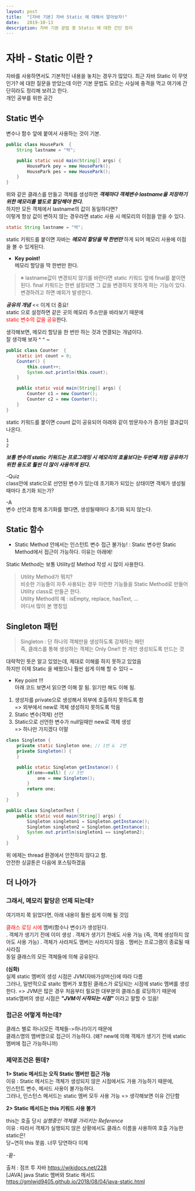 ```yaml
---
layout: post
title:  "[자바 기본] 자바 Static 에 대해서 알아보자!"
date:   2019-10-13
description: 자바 기본 문법 중 Static 에 대한 간단 정리
---
```


<!-- <p class="intro"><span class="dropcap">C</span>urabitur blandit tempus porttitor. Nullam quis risus eget urna mollis ornare vel eu leo. Vestibulum id ligula porta felis euismod semper. Donec sed odio dui. Aenean lacinia bibendum nulla sed consectetur.</p> -->

<!-- # Heading 1

## Heading 2

### Heading 3

#### Heading 4

##### Heading 5

###### Heading 6 -->

# 자바 - Static 이란 ?

자바를 사용하면서도 기본적인 내용을 놓치는 경우가 많았다.
최근 자바 Static 이 무엇인가? 에 대한 질문을 받았는데 이런 기본 문법도 모르는 사실에 충격을 먹고 여기에 간단히라도 정리해 보려고 한다.  
개인 공부를 위한 공간  

## Static 변수

변수나 함수 앞에 붙여서 사용하는 것이 기본.

~~~ java
public class HousePark  {
    String lastname = "박";

    public static void main(String[] args) {
        HousePark pey = new HousePark();
        HousePark pes = new HousePark();
    }
}
~~~
위와 같은 클래스를 만들고 객체를 생성하면 ***객체마다 객체변수 lastname을 저장하기 위한 메모리를 별도로 할당해야 한다.***   
하지만 모든 객체에서 lastname의 값이 동일하다면?  
이렇게 항상 값이 변하지 않는 경우라면 static 사용 시 메모리의 이점을 얻을 수 있다.

~~~ java
static String lastname = "박";
~~~

static 키워드를 붙이면 자바는 ***메모리 할당을 딱 한번만*** 하게 되어 메모리 사용에 이점을 볼 수 있게된다.

* **Key point!**  
 메모리 할당을 딱 한번만 한다. 

> ※ lastname값이 변경되지 않기를 바란다면 static 키워드 앞에 final를 붙이면 된다. final 키워드는 한번 설정되면 그 값을 변경하지 못하게 하는 기능이 있다. 변경하려고 하면 예외가 발생한다.


***공유의 개념***  << 이게 더 중요!  
static 으로 설정하면 같은 곳의 메모리 주소만을 바라보기 때문에  
<span style="color:red"> static 변수의 값을 공유</span>한다.


생각해보면, 메모리 할당을 한 번만 하는 것과 연결되는 개념이다.  
잘 생각해 보자 ^ ^ ~


~~~ java
public class Counter  {
    static int count = 0;
    Counter() {
        this.count++;
        System.out.println(this.count);
    }

    public static void main(String[] args) {
        Counter c1 = new Counter();
        Counter c2 = new Counter();
    }
}
~~~

static 키워드를 붙이면 count 값이 공유되어 아래와 같이 방문자수가 증가된 결과값이 나온다.
~~~
1
2
~~~

***보통 변수의 static 키워드는 프로그래밍 시 메모리의 효율보다는 두번째 처럼 공유하기 위한 용도로 훨씬 더 많이 사용하게 된다.***  
  
  
    
-Quiz  
class안에 static으로 선언된 변수가 있는데 초기화가 되있는 상태이면 객체가 생성될때마다 초기화 되는가?

-A   
변수 선언과 함께 초기화를 했다면, 생성될때마다 초기화 되지 않는다.

     
## Static 함수

*  Static Method 안에서는 인스턴트 변수 접근 불가능!
 : Static 변수만 Static Method에서 접근이 가능하다. 이유는 아래에!

Static Method는 보통 Utility성 Method 작성 시 많이 사용한다.
> Utility Method가 뭐지?  
비슷한 기능들이 자주 사용되는 경우 이런한 기능들을 Static Method로 만들어 Utility class로 만들곤 한다.  
Utility Method의 예 : isEmpty, replace, hasText, ...  
어디서 많이 본 명칭임


## Singleton 패턴  
> Singleton : 단 하나의 객체만을 생성하도록 강제하는 패턴  
즉, 클래스를 통해 생성하는 객체는 Only One!! 한 개만 생성되도록 만드는 것  

대략적인 뜻은 알고 있었는데, 제대로 이해를 하지 못하고 있었음  
하지만 이제 Static 을 배웠으니 훨씬 쉽게 이해 할 수 있다 ~  

* Key point !!!  
아래 코드 보면서 읽으면 이해 잘 됨. 읽기만 해도 이해 됨.  

1. 생성자를 private으로 생성해서 외부에 호출하지 못하도록 함  
=> 외부에서 new로 객체 생성하지 못하도록 막음
2. Static 변수(객체) 선언  
3. Static으로 선언한 변수가 null일때만 new로 객체 생성  
=> 하나만 가지겠다 이말  


~~~ java
class Singleton {
    private static Singleton one; // 1번 &  2번
    private Singleton() {
    }

    public static Singleton getInstance() {
        if(one==null) { // 3번
            one = new Singleton();
        }
        return one;
    }
}

public class SingletonTest {
    public static void main(String[] args) {
        Singleton singleton1 = Singleton.getInstance();
        Singleton singleton2 = Singleton.getInstance();
        System.out.println(singleton1 == singleton2);
    }
}
~~~

위 에제는 thread 환경에서 안전하지 않다고 함.  
안전한 싱글톤은 다음에 포스팅하겠음  

## 더 나아가
  
   

### 그래서, 메모리 할당은 언제 되는데?  
여기까지 쭉 읽었다면, 아래 내용이 훨씬 쉽게 이해 될 것임  

<span style="color:red">클래스 로딩 시에</span> 멤버(함수나 변수)가 생성된다.  
 . 객체가 생기기 전에 이미 생성
 . 객체가 생기기 전에도 사용 가능 (즉, 객체 생성하지 않아도 사용 가능)
 . 객체가 사라져도 멤버는 사라지지 않음
 . 멤버는 프로그램이 종료될 때 사라짐  
동일 클래스의 모든 객체들에 의해 공유된다.

**(심화)**  
실제 static 멤버의 생성 시점은 JVM(자바가상머신)에 따라 다름  
그러나, 일반적으로 staitc 멤버가 포함된 클래스가 로딩되는 시점에 static 멤버를 생성한다.
=> JVM은 많은 경우 처음부터 필요한 대부분의 클래스를 로딩하기 때문에  
static멤버의 생성 시점은 ***"JVM이 시작되는 시점"*** 이라고 말할 수 있음!

### 접근은 어떻게 하는데?  
클래스 별로 하나(모든 객체들->하나!)이기 때문에  
클래스명의 멤버명으로 접근이 가능하다. (왜? new에 의해 객체가 생기기 전에 static 멤버에 접근 가능하니까)

### 제약조건은 뭔데?  
**1> Static 메서드는 오직 Static 멤버만 접근 가능**  
이유 : Static 메서드는 객체가 생성되지 않은 시점에서도 가용 가능하기 때문에,  
인스턴트 변수, 메서드 사용이 불가능하다.  
그러나, 인스턴스 메서드는 static 멤버 모두 사용 가능 => 생각해보면 이유 간단함  

**2> Static 메서드는 this 키워드 사용 불가**


this는 호출 당시 *실행중인 객체를 가리키는 Reference*  
이유 : 따라서 객체가 실행되지 않은 상황에서도 클래스 이름을 사용하여 호출 가능한 static은!  
당~연히 this 못씀. 너무 당연하다 이제  

-끝-  


출처 : 점프 투 자바 https://wikidocs.net/228  
[JAVA] java Static 멤버와 Static 메서드 https://gmlwjd9405.github.io/2018/08/04/java-static.html